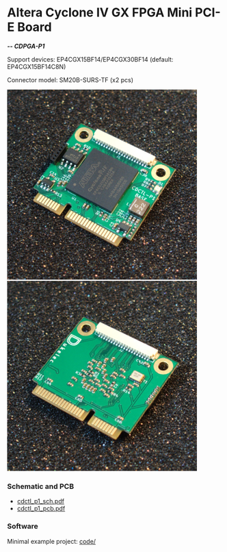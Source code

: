 Altera Cyclone IV GX FPGA Mini PCI-E Board
=======================================
***-- CDPGA-P1***

Support devices: EP4CGX15BF14/EP4CGX30BF14 (default: EP4CGX15BF14C8N)

Connector model: SM20B-SURS-TF (x2 pcs)

<img src="img/cdctl-p1-top.jpg" width="444px"> <img src="img/cdctl-p1-bottom.jpg" width="444px">

### Schematic and PCB

 - [cdctl_p1_sch.pdf](files/cdctl_p1_sch.pdf)
 - [cdctl_p1_pcb.pdf](files/cdctl_p1_pcb.pdf)


### Software

Minimal example project: [code/](./code/)
